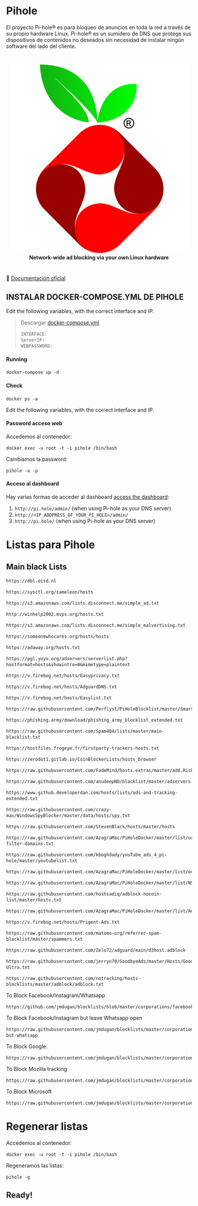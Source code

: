 # Pihole
El proyecto Pi-hole® es para bloqueo de anuncios en toda la red a través de su propio hardware Linux. Pi-hole® es un sumidero de DNS que protege sus dispositivos de contenidos no deseados sin necesidad de instalar ningún software del lado del cliente.

#

<p align="center">
    <a href="https://pi-hole.net/">
        <img src="https://github.com/JuanRodenas/Pihole/blob/main/pihole.png" alt="Pi-hole">
    </a>
    <br>
    <strong>Network-wide ad blocking via your own Linux hardware</strong>
</p>
<!-- markdownlint-enable MD033 -->

#

📁 [Documentación oficial](https://docs.pi-hole.net/)

## INSTALAR DOCKER-COMPOSE.YML DE PIHOLE
Edit the following variables, with the correct interface and IP.
> Descargar [docker-compose.yml](https://github.com/JuanRodenas/Pihole/blob/main/docker-compose.yml)
>~~~
>INTERFACE:
>ServerIP:
>WEBPASSWORD:
>~~~

#### Running
~~~
docker-compose up -d
~~~

#### Check
~~~
docker ps -a
~~~

Edit the following variables, with the correct interface and IP.

#### Password acceso web
Accedemos al contenedor:
~~~
docker exec -u root -t -i pihole /bin/bash
~~~
Cambiamos la password:
~~~
pihole -a -p
~~~

#### Acceso al dashboard
Hay varias formas de acceder al dashboard [access the dashboard](https://discourse.pi-hole.net/t/how-do-i-access-pi-holes-dashboard-admin-interface/3168):

1. `http://pi.hole/admin/` (when using Pi-hole as your DNS server)
2. `http://<IP_ADDPRESS_OF_YOUR_PI_HOLE>/admin/`
3. `http://pi.hole/` (when using Pi-hole as your DNS server)


# Listas para Pihole

## Main black Lists
~~~
https://dbl.oisd.nl 
~~~
~~~
https://sysctl.org/cameleon/hosts 
~~~
~~~
https://s3.amazonaws.com/lists.disconnect.me/simple_ad.txt 
~~~
~~~
http://winhelp2002.mvps.org/hosts.txt 
~~~
~~~
https://s3.amazonaws.com/lists.disconnect.me/simple_malvertising.txt 
~~~
~~~
https://someonewhocares.org/hosts/hosts 
~~~
~~~
https://adaway.org/hosts.txt 
~~~
~~~
https://pgl.yoyo.org/adservers/serverlist.php?hostformat=hosts&showintro=0&mimetype=plaintext 
~~~
~~~
https://v.firebog.net/hosts/Easyprivacy.txt 
~~~
~~~
https://v.firebog.net/hosts/AdguardDNS.txt 
~~~
~~~
https://v.firebog.net/hosts/Easylist.txt 
~~~
~~~
https://raw.githubusercontent.com/Perflyst/PiHoleBlocklist/master/SmartTV.txt 
~~~
~~~
https://phishing.army/download/phishing_army_blocklist_extended.txt 
~~~
~~~
https://raw.githubusercontent.com/Spam404/lists/master/main-blacklist.txt 
~~~
~~~
https://hostfiles.frogeye.fr/firstparty-trackers-hosts.txt 
~~~
~~~
https://zerodot1.gitlab.io/CoinBlockerLists/hosts_browser 
~~~
~~~
https://raw.githubusercontent.com/FadeMind/hosts.extras/master/add.Risk/hosts 
~~~
~~~
https://raw.githubusercontent.com/anudeepND/blacklist/master/adservers.txt 
~~~
~~~
https://www.github.developerdan.com/hosts/lists/ads-and-tracking-extended.txt 
~~~
~~~
https://raw.githubusercontent.com/crazy-max/WindowsSpyBlocker/master/data/hosts/spy.txt 
~~~
~~~
https://raw.githubusercontent.com/StevenBlack/hosts/master/hosts 
~~~
~~~
https://raw.githubusercontent.com/AzagraMac/PiHoleDocker/master/list/urlhaus-filter-domains.txt 
~~~
~~~
https://raw.githubusercontent.com/kboghdady/youTube_ads_4_pi-hole/master/youtubelist.txt 
~~~
~~~
https://raw.githubusercontent.com/AzagraMac/PiHoleDocker/master/list/outapzazaList.txt 
~~~
~~~
https://raw.githubusercontent.com/AzagraMac/PiHoleDocker/master/list/NSABlocklist.txt 
~~~
~~~
https://raw.githubusercontent.com/hoshsadiq/adblock-nocoin-list/master/hosts.txt 
~~~
~~~
https://raw.githubusercontent.com/AzagraMac/PiHoleDocker/master/list/AndroidTracking.txt 
~~~
~~~
https://v.firebog.net/hosts/Prigent-Ads.txt 
~~~
~~~
https://raw.githubusercontent.com/matomo-org/referrer-spam-blacklist/master/spammers.txt 
~~~
~~~
https://raw.githubusercontent.com/Zelo72/adguard/main/d3host.adblock
~~~
~~~
https://raw.githubusercontent.com/jerryn70/GoodbyeAds/master/Hosts/GoodbyeAds-Ultra.txt
~~~
~~~
https://raw.githubusercontent.com/notracking/hosts-blocklists/master/adblock/adblock.txt
~~~
To Block Facebook/Instagram/Whatsapp
~~~
https://github.com/jmdugan/blocklists/blob/master/corporations/facebook/all
~~~
To Block Facebook/Instagram but leave Whatsapp open
~~~
https://raw.githubusercontent.com/jmdugan/blocklists/master/corporations/facebook/all-but-whatsapp
~~~
To Block Google:
~~~
https://raw.githubusercontent.com/jmdugan/blocklists/master/corporations/google/all
~~~
To Block Mozilla tracking
~~~
https://raw.githubusercontent.com/jmdugan/blocklists/master/corporations/mozilla/all
~~~
To Block Microsoft
~~~
https://raw.githubusercontent.com/jmdugan/blocklists/master/corporations/microsoft/all
~~~

# Regenerar listas
Accedemos al contenedor:
~~~
docker exec -u root -t -i pihole /bin/bash
~~~
Regeneramos las listas:
~~~
pihole -g
~~~

## Ready!
